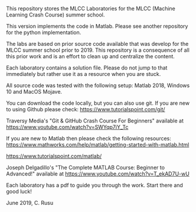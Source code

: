 This repository stores the MLCC Laboratories for the MLCC (Machine Learning Crash Course) summer school.

This version implements the code in Matlab. Please see another repository for the python implementation.

The labs are based on prior source code available that was develop for the MLCC summer school prior to 2019. This repository is a consequence of all this prior work and is an effort to clean up and centralize the content.

Each laboratory contains a solution file. Please do not jump to that immediately but rather use it as a resource when you are stuck.

All source code was tested with the following setup: Matlab 2018, Windows 10 and MacOS Mojave.

You can download the code locally, but you can also use git. If you are new to using Github please check:
https://www.tutorialspoint.com/git/

Traversy Media's "Git & GitHub Crash Course For Beginners" available at https://www.youtube.com/watch?v=SWYqp7iY_Tc

If you are new to Matlab then please check the following resources:
https://www.mathworks.com/help/matlab/getting-started-with-matlab.html

https://www.tutorialspoint.com/matlab/

Joseph Delgadillo's "The Complete MATLAB Course: Beginner to Advanced!" available at https://www.youtube.com/watch?v=T_ekAD7U-wU

Each laboratory has a pdf to guide you through the work. Start there and good luck!

June 2019,
C. Rusu